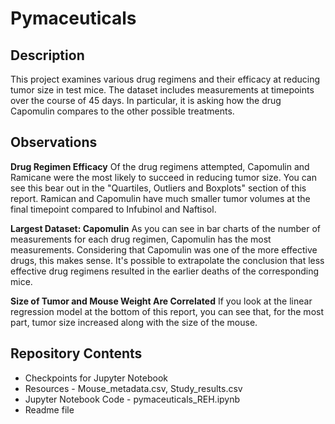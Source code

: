 # Pymaceuticals

## Description
This project examines various drug regimens and their efficacy at reducing tumor size in test mice. The dataset includes measurements at timepoints over the course of 45 days. In particular, it is asking how the drug Capomulin compares to the other possible treatments. 

## Observations

**Drug Regimen Efficacy**
Of the drug regimens attempted, Capomulin and Ramicane were the most likely to succeed in reducing tumor size. You can see this bear out in the "Quartiles, Outliers and Boxplots" section of this report. Ramican and Capomulin have much smaller tumor volumes at the final timepoint compared to Infubinol and Naftisol. 

**Largest Dataset: Capomulin**
As you can see in bar charts of the number of measurements for each drug regimen, Capomulin has the most measurements. Considering that Capomulin was one of the more effective drugs, this makes sense. It's possible to extrapolate the conclusion that less effective drug regimens resulted in the earlier deaths of the corresponding mice. 

**Size of Tumor and Mouse Weight Are Correlated**
If you look at the linear regression model at the bottom of this report, you can see that, for the most part, tumor size increased along with the size of the mouse. 

## Repository Contents
* Checkpoints for Jupyter Notebook
* Resources - Mouse_metadata.csv, Study_results.csv
* Jupyter Notebook Code - pymaceuticals_REH.ipynb
* Readme file